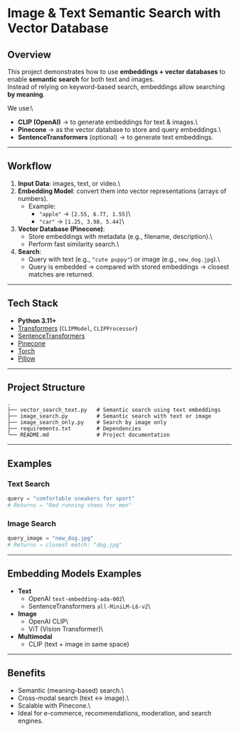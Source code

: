 # Image & Text Semantic Search with Vector Database

##  Overview

This project demonstrates how to use **embeddings + vector databases**
to enable **semantic search** for both text and images.\
Instead of relying on keyword-based search, embeddings allow searching
**by meaning**.

We use:\
- **CLIP (OpenAI)** → to generate embeddings for text & images.\
- **Pinecone** → as the vector database to store and query embeddings.\
- **SentenceTransformers** (optional) → to generate text embeddings.

------------------------------------------------------------------------

##  Workflow

1.  **Input Data**: images, text, or video.\
2.  **Embedding Model**: convert them into vector representations
    (arrays of numbers).
    -   Example:
        -   `"apple"` → `[2.55, 6.77, 1.55]`\
        -   `"car"` → `[1.25, 3.98, 5.44]`\
3.  **Vector Database (Pinecone)**:
    -   Store embeddings with metadata (e.g., filename, description).\
    -   Perform fast similarity search.\
4.  **Search**:
    -   Query with text (e.g., `"cute puppy"`) or image (e.g.,
        `new_dog.jpg`).\
    -   Query is embedded → compared with stored embeddings → closest
        matches are returned.

------------------------------------------------------------------------

##  Tech Stack

-   **Python 3.11+**
-   [Transformers](https://huggingface.co/transformers/) (`CLIPModel`,
    `CLIPProcessor`)
-   [SentenceTransformers](https://www.sbert.net/)
-   [Pinecone](https://www.pinecone.io/)
-   [Torch](https://pytorch.org/)
-   [Pillow](https://pillow.readthedocs.io/)

------------------------------------------------------------------------

##  Project Structure

    .
    ├── vector_search_text.py   # Semantic search using text embeddings
    ├── image_search.py         # Semantic search with text or image
    ├── image_search_only.py    # Search by image only
    ├── requirements.txt        # Dependencies
    └── README.md               # Project documentation

------------------------------------------------------------------------

##  Examples

###  Text Search

``` python
query = "comfortable sneakers for sport"
# Returns → "Red running shoes for men"
```

###  Image Search

``` python
query_image = "new_dog.jpg"
# Returns → closest match: "dog.jpg"
```

------------------------------------------------------------------------

##  Embedding Models Examples

-   **Text**
    -   OpenAI `text-embedding-ada-002`\
    -   SentenceTransformers `all-MiniLM-L6-v2`\
-   **Image**
    -   OpenAI CLIP\
    -   ViT (Vision Transformer)\
-   **Multimodal**
    -   CLIP (text + image in same space)

------------------------------------------------------------------------

##  Benefits

-   Semantic (meaning-based) search.\
-   Cross-modal search (text ↔ image).\
-   Scalable with Pinecone.\
-   Ideal for e-commerce, recommendations, moderation, and search
    engines.
